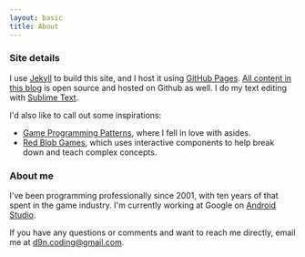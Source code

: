 ```yaml
---
layout: basic
title: About
---
```


### Site details

I use [Jekyll](http://jekyllrb.com) to build this site, and I host it using [GitHub Pages](https://pages.github.com/). [All content in this blog](https://github.com/d9n/tryfinally/tree/master) is open source and hosted on Github as well. I do my text editing with [Sublime Text](https://www.sublimetext.com/).

I'd also like to call out some inspirations:

- [Game Programming Patterns](http://gameprogrammingpatterns.com/), where I fell in love with asides.
- [Red Blob Games](http://www.redblobgames.com/), which uses interactive components to help break down and teach complex concepts.

### About me

I've been programming professionally since 2001, with ten years of that spent in the game industry. I'm currently working at Google on [Android Studio](http://developer.android.com/sdk/index.html).

If you have any questions or comments and want to reach me directly, email me at <d9n.coding@gmail.com>.